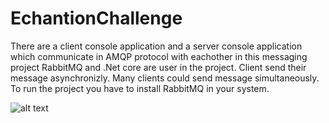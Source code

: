 # EchantionChallenge
There are a client console application and a server console application which communicate in AMQP protocol with eachother in this messaging project
RabbitMQ and .Net core are user in the project. Client send their message asynchronizly. Many clients could send message simultaneously.  To run the project you have to install RabbitMQ in your system.

![alt text](https://www.rabbitmq.com/img/tutorials/python-six.png)
